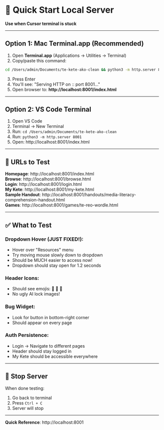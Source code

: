 # 🚀 Quick Start Local Server

**Use when Cursor terminal is stuck**

---

## Option 1: Mac Terminal.app (Recommended)

1. Open **Terminal.app** (Applications → Utilities → Terminal)
2. Copy/paste this command:
```bash
cd /Users/admin/Documents/te-kete-ako-clean && python3 -m http.server 8001
```
3. Press Enter
4. You'll see: "Serving HTTP on :: port 8001..."
5. Open browser to: **http://localhost:8001/index.html**

---

## Option 2: VS Code Terminal

1. Open VS Code
2. Terminal → New Terminal
3. Run: `cd /Users/admin/Documents/te-kete-ako-clean`
4. Run: `python3 -m http.server 8001`
5. Open: http://localhost:8001/index.html

---

## 🧪 URLs to Test

**Homepage**: http://localhost:8001/index.html  
**Browse**: http://localhost:8001/browse.html  
**Login**: http://localhost:8001/login.html  
**My Kete**: http://localhost:8001/my-kete.html  
**Sample Handout**: http://localhost:8001/handouts/media-literacy-comprehension-handout.html  
**Games**: http://localhost:8001/games/te-reo-wordle.html

---

## ✅ What to Test

### Dropdown Hover (JUST FIXED!):
- Hover over "Resources" menu
- Try moving mouse slowly down to dropdown
- Should be MUCH easier to access now!
- Dropdown should stay open for 1.2 seconds

### Header Icons:
- Should see emojis: 🔐 🧺 👤
- No ugly AI lock images!

### Bug Widget:
- Look for button in bottom-right corner
- Should appear on every page

### Auth Persistence:
- Login → Navigate to different pages
- Header should stay logged in
- My Kete should be accessible everywhere

---

## 🛑 Stop Server

When done testing:
1. Go back to terminal
2. Press `Ctrl + C`
3. Server will stop

---

**Quick Reference**: http://localhost:8001

